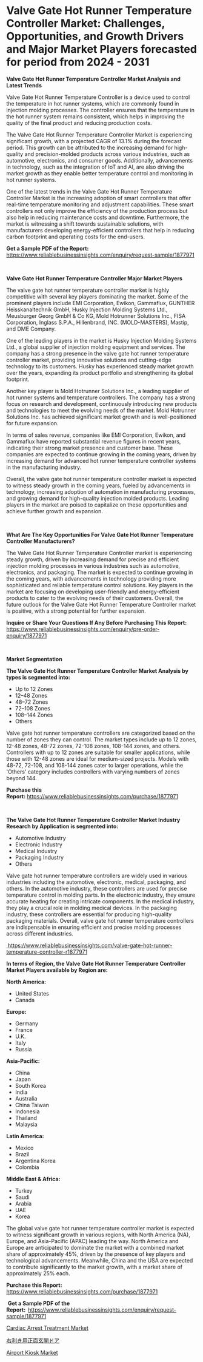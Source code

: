 <p><h1>Valve Gate Hot Runner Temperature Controller Market: Challenges, Opportunities, and Growth Drivers and Major Market Players forecasted for period from 2024 - 2031</h1></p><p><strong>Valve Gate Hot Runner Temperature Controller Market Analysis and Latest Trends</strong></p>
<p><p>Valve Gate Hot Runner Temperature Controller is a device used to control the temperature in hot runner systems, which are commonly found in injection molding processes. The controller ensures that the temperature in the hot runner system remains consistent, which helps in improving the quality of the final product and reducing production costs.</p><p>The Valve Gate Hot Runner Temperature Controller Market is experiencing significant growth, with a projected CAGR of 13.1% during the forecast period. This growth can be attributed to the increasing demand for high-quality and precision-molded products across various industries, such as automotive, electronics, and consumer goods. Additionally, advancements in technology, such as the integration of IoT and AI, are also driving the market growth as they enable better temperature control and monitoring in hot runner systems.</p><p>One of the latest trends in the Valve Gate Hot Runner Temperature Controller Market is the increasing adoption of smart controllers that offer real-time temperature monitoring and adjustment capabilities. These smart controllers not only improve the efficiency of the production process but also help in reducing maintenance costs and downtime. Furthermore, the market is witnessing a shift towards sustainable solutions, with manufacturers developing energy-efficient controllers that help in reducing carbon footprint and operating costs for the end-users.</p></p>
<p><strong>Get a Sample PDF of the Report:&nbsp;</strong> <a href="https://www.reliablebusinessinsights.com/enquiry/request-sample/1877971">https://www.reliablebusinessinsights.com/enquiry/request-sample/1877971</a></p>
<p>&nbsp;</p>
<p><strong>Valve Gate Hot Runner Temperature Controller Major Market Players</strong></p>
<p><p>The valve gate hot runner temperature controller market is highly competitive with several key players dominating the market. Some of the prominent players include EMI Corporation, Ewikon, Gammaflux, GUNTHER Heisskanaltechnik GmbH, Husky Injection Molding Systems Ltd., Meusburger Georg GmbH & Co KG, Mold Hotrunner Solutions Inc., FISA Corporation, Inglass S.P.A., Hillenbrand, INC. (MOLD-MASTERS), Mastip, and DME Company.</p><p>One of the leading players in the market is Husky Injection Molding Systems Ltd., a global supplier of injection molding equipment and services. The company has a strong presence in the valve gate hot runner temperature controller market, providing innovative solutions and cutting-edge technology to its customers. Husky has experienced steady market growth over the years, expanding its product portfolio and strengthening its global footprint.</p><p>Another key player is Mold Hotrunner Solutions Inc., a leading supplier of hot runner systems and temperature controllers. The company has a strong focus on research and development, continuously introducing new products and technologies to meet the evolving needs of the market. Mold Hotrunner Solutions Inc. has achieved significant market growth and is well-positioned for future expansion.</p><p>In terms of sales revenue, companies like EMI Corporation, Ewikon, and Gammaflux have reported substantial revenue figures in recent years, indicating their strong market presence and customer base. These companies are expected to continue growing in the coming years, driven by increasing demand for advanced hot runner temperature controller systems in the manufacturing industry.</p><p>Overall, the valve gate hot runner temperature controller market is expected to witness steady growth in the coming years, fueled by advancements in technology, increasing adoption of automation in manufacturing processes, and growing demand for high-quality injection molded products. Leading players in the market are poised to capitalize on these opportunities and achieve further growth and expansion.</p></p>
<p>&nbsp;</p>
<p><strong>What Are The Key Opportunities For Valve Gate Hot Runner Temperature Controller Manufacturers?</strong></p>
<p><p>The Valve Gate Hot Runner Temperature Controller market is experiencing steady growth, driven by increasing demand for precise and efficient injection molding processes in various industries such as automotive, electronics, and packaging. The market is expected to continue growing in the coming years, with advancements in technology providing more sophisticated and reliable temperature control solutions. Key players in the market are focusing on developing user-friendly and energy-efficient products to cater to the evolving needs of their customers. Overall, the future outlook for the Valve Gate Hot Runner Temperature Controller market is positive, with a strong potential for further expansion.</p></p>
<p><strong>Inquire or Share Your Questions If Any Before Purchasing This Report:</strong> <a href="https://www.reliablebusinessinsights.com/enquiry/pre-order-enquiry/1877971">https://www.reliablebusinessinsights.com/enquiry/pre-order-enquiry/1877971</a></p>
<p>&nbsp;</p>
<p><strong>Market Segmentation</strong></p>
<p><strong>The Valve Gate Hot Runner Temperature Controller Market Analysis by types is segmented into:</strong></p>
<p><ul><li>Up to 12 Zones</li><li>12–48 Zones</li><li>48–72 Zones</li><li>72–108 Zones</li><li>108–144 Zones</li><li>Others</li></ul></p>
<p><p>Valve gate hot runner temperature controllers are categorized based on the number of zones they can control. The market types include up to 12 zones, 12-48 zones, 48-72 zones, 72-108 zones, 108-144 zones, and others. Controllers with up to 12 zones are suitable for smaller applications, while those with 12-48 zones are ideal for medium-sized projects. Models with 48-72, 72-108, and 108-144 zones cater to larger operations, while the 'Others' category includes controllers with varying numbers of zones beyond 144.</p></p>
<p><strong>Purchase this Report:&nbsp;</strong><a href="https://www.reliablebusinessinsights.com/purchase/1877971">https://www.reliablebusinessinsights.com/purchase/1877971</a></p>
<p>&nbsp;</p>
<p><strong>The Valve Gate Hot Runner Temperature Controller Market Industry Research by Application is segmented into:</strong></p>
<p><ul><li>Automotive Industry</li><li>Electronic Industry</li><li>Medical Industry</li><li>Packaging Industry</li><li>Others</li></ul></p>
<p><p>Valve gate hot runner temperature controllers are widely used in various industries including the automotive, electronic, medical, packaging, and others. In the automotive industry, these controllers are used for precise temperature control in molding parts. In the electronic industry, they ensure accurate heating for creating intricate components. In the medical industry, they play a crucial role in molding medical devices. In the packaging industry, these controllers are essential for producing high-quality packaging materials. Overall, valve gate hot runner temperature controllers are indispensable in ensuring efficient and precise molding processes across different industries.</p></p>
<p><a href="https://www.reliablebusinessinsights.com/valve-gate-hot-runner-temperature-controller-r1877971">&nbsp;https://www.reliablebusinessinsights.com/valve-gate-hot-runner-temperature-controller-r1877971</a></p>
<p><strong>In terms of Region, the Valve Gate Hot Runner Temperature Controller Market Players available by Region are:</strong></p>
<p>
    <p> <strong> North America: </strong>
        <ul>
            <li>United States</li>
            <li>Canada</li>
        </ul>
        </p> 
    <p> <strong> Europe: </strong>
        <ul>
            <li>Germany</li>
            <li>France</li>
            <li>U.K.</li>
            <li>Italy</li>
            <li>Russia</li>
        </ul>
        </p> 
    <p> <strong> Asia-Pacific: </strong>
        <ul>
            <li>China</li>
            <li>Japan</li>
            <li>South Korea</li>
            <li>India</li>
            <li>Australia</li>
            <li>China Taiwan</li>
            <li>Indonesia</li>
            <li>Thailand</li>
            <li>Malaysia</li>
        </ul>
        </p> 
    <p> <strong> Latin America: </strong>
        <ul>
            <li>Mexico</li>
            <li>Brazil</li>
            <li>Argentina Korea</li>
            <li>Colombia</li>
        </ul>
        </p> 
    <p> <strong> Middle East & Africa: </strong>
        <ul>
            <li>Turkey</li>
            <li>Saudi</li>
            <li>Arabia</li>
            <li>UAE</li>
            <li>Korea</li>
        </ul>
    </p>
    </p>
<p><p>The global valve gate hot runner temperature controller market is expected to witness significant growth in various regions, with North America (NA), Europe, and Asia-Pacific (APAC) leading the way. North America and Europe are anticipated to dominate the market with a combined market share of approximately 45%, driven by the presence of key players and technological advancements. Meanwhile, China and the USA are expected to contribute significantly to the market growth, with a market share of approximately 25% each.</p></p>
<p><strong>Purchase this Report: </strong><a href="https://www.reliablebusinessinsights.com/purchase/1877971">https://www.reliablebusinessinsights.com/purchase/1877971</a></p>
<p>&nbsp;<strong>Get a Sample PDF of the Report:&nbsp;&nbsp;</strong><a href="https://www.reliablebusinessinsights.com/enquiry/request-sample/1877971">https://www.reliablebusinessinsights.com/enquiry/request-sample/1877971</a></p>
<p><strong></strong></p>
<p><p><a href="https://view.publitas.com/reportprime-1/cardiac-arrest-treatment-market-a-global-and-regional-analysis-focus-on-end-user-product-and-region-analysis-and-forecast-2024-2031/">Cardiac Arrest Treatment Market</a></p><p><a href="https://github.com/oqxogxyvqe90775/Market-Research-Report-List-3/blob/main/9160264164622.md">右利き用正面玄関ドア</a></p><p><a href="https://github.com/faniayasa/Market-Research-Report-List-1/blob/main/airport-kiosk-market.md">Airport Kiosk Market</a></p></p>